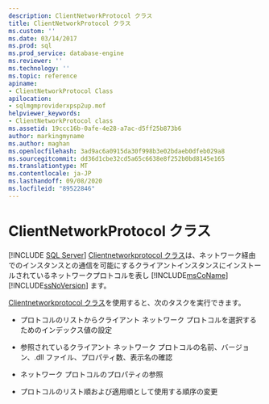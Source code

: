 ```yaml
---
description: ClientNetworkProtocol クラス
title: ClientNetworkProtocol クラス
ms.custom: ''
ms.date: 03/14/2017
ms.prod: sql
ms.prod_service: database-engine
ms.reviewer: ''
ms.technology: ''
ms.topic: reference
apiname:
- ClientNetworkProtocol Class
apilocation:
- sqlmgmproviderxpsp2up.mof
helpviewer_keywords:
- ClientNetworkProtocol class
ms.assetid: 19ccc16b-0afe-4e28-a7ac-d5ff25b873b6
author: markingmyname
ms.author: maghan
ms.openlocfilehash: 3ad9ac6a0915da30f998b3e02bdaeb0dfeb029a8
ms.sourcegitcommit: dd36d1cbe32cd5a65c6638e8f252b0bd8145e165
ms.translationtype: MT
ms.contentlocale: ja-JP
ms.lasthandoff: 09/08/2020
ms.locfileid: "89522846"
---
```

# <a name="clientnetworkprotocol-class"></a>ClientNetworkProtocol クラス
[!INCLUDE [SQL Server](../../../includes/applies-to-version/sqlserver.md)]
  [Clientnetworkprotocol クラス](../../../relational-databases/wmi-provider-configuration-classes/clientnetworkprotocol-class/clientnetworkprotocol-class.md)は、ネットワーク経由でのインスタンスとの通信を可能にするクライアントインスタンスにインストールされているネットワークプロトコルを表し [!INCLUDE[msCoName](../../../includes/msconame-md.md)] [!INCLUDE[ssNoVersion](../../../includes/ssnoversion-md.md)] ます。  
  
 [Clientnetworkprotocol クラス](../../../relational-databases/wmi-provider-configuration-classes/clientnetworkprotocol-class/clientnetworkprotocol-class.md)を使用すると、次のタスクを実行できます。  
  
-   プロトコルのリストからクライアント ネットワーク プロトコルを選択するためのインデックス値の設定  
  
-   参照されているクライアント ネットワーク プロトコルの名前、バージョン、.dll ファイル、プロパティ数、表示名の確認  
  
-   ネットワーク プロトコルのプロパティの参照  
  
-   プロトコルのリスト順および適用順として使用する順序の変更  
  
  
